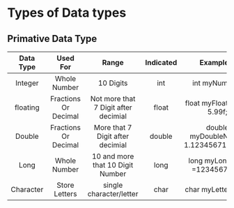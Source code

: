 #  Types of Data types


## Primative Data Type 


|   Data Type  |Used For              |          Range                       | Indicated            | Examplete                            |
| :---:        |     :---:            |      :---:                           |          :---:       |          :---:                       |
| Integer      | Whole Number         |  10 Digits                           | int                  | int myNum = 5;                       |
| floating     | Fractions Or Decimal | Not more that 7 Digit after decimial |float                 | float myFloatNum = 5.99f;            |
| Double       | Fractions Or Decimal |  More that 7 Digit after decimial    | double               | double myDoubleNum = 1.1234567123456;|
| Long         | Whole Number         | 10 and more that 10 Digit Number     | long                 |long myLongNum =1234567891;           |
| Character    | Store Letters        | single character/letter              | char                 |char myLetter = 'D';                  |

